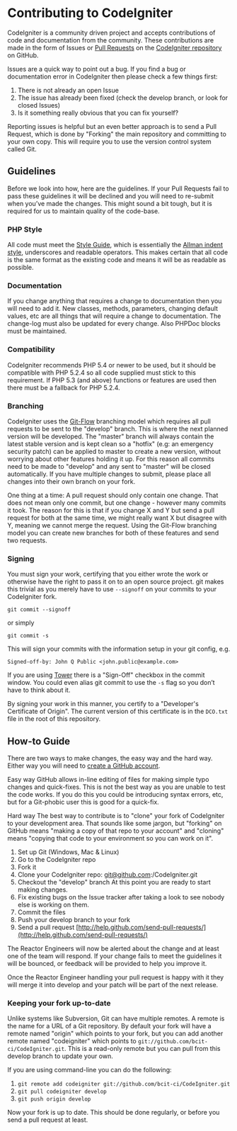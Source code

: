 # Contributing to CodeIgniter


CodeIgniter is a community driven project and accepts contributions of code and documentation from the community. These contributions are made in the form of Issues or [Pull Requests](http://help.github.com/send-pull-requests/) on the [CodeIgniter repository](https://github.com/bcit-ci/CodeIgniter>) on GitHub.

Issues are a quick way to point out a bug. If you find a bug or documentation error in CodeIgniter then please check a few things first:

1. There is not already an open Issue
2. The issue has already been fixed (check the develop branch, or look for closed Issues)
3. Is it something really obvious that you can fix yourself?

Reporting issues is helpful but an even better approach is to send a Pull Request, which is done by "Forking" the main repository and committing to your own copy. This will require you to use the version control system called Git.

## Guidelines

Before we look into how, here are the guidelines. If your Pull Requests fail
to pass these guidelines it will be declined and you will need to re-submit
when you’ve made the changes. This might sound a bit tough, but it is required
for us to maintain quality of the code-base.

### PHP Style

All code must meet the [Style Guide](https://codeigniter.com/user_guide/general/styleguide.html), which is
essentially the [Allman indent style](http://en.wikipedia.org/wiki/Indent_style#Allman_style), underscores and readable operators. This makes certain that all code is the same format as the existing code and means it will be as readable as possible.

### Documentation

If you change anything that requires a change to documentation then you will need to add it. New classes, methods, parameters, changing default values, etc are all things that will require a change to documentation. The change-log must also be updated for every change. Also PHPDoc blocks must be maintained.

### Compatibility

CodeIgniter recommends PHP 5.4 or newer to be used, but it should be
compatible with PHP 5.2.4 so all code supplied must stick to this
requirement. If PHP 5.3 (and above) functions or features are used then
there must be a fallback for PHP 5.2.4.

### Branching

CodeIgniter uses the [Git-Flow](http://nvie.com/posts/a-successful-git-branching-model/) branching model which requires all pull requests to be sent to the "develop" branch. This is
where the next planned version will be developed. The "master" branch will always contain the latest stable version and is kept clean so a "hotfix" (e.g: an emergency security patch) can be applied to master to create a new version, without worrying about other features holding it up. For this reason all commits need to be made to "develop" and any sent to "master" will be closed automatically. If you have multiple changes to submit, please place all changes into their own branch on your fork.

One thing at a time: A pull request should only contain one change. That does not mean only one commit, but one change - however many commits it took. The reason for this is that if you change X and Y but send a pull request for both at the same time, we might really want X but disagree with Y, meaning we cannot merge the request. Using the Git-Flow branching model you can create new branches for both of these features and send two requests.

### Signing

You must sign your work, certifying that you either wrote the work or otherwise have the right to pass it on to an open source project. git makes this trivial as you merely have to use `--signoff` on your commits to your CodeIgniter fork.

`git commit --signoff`

or simply

`git commit -s`

This will sign your commits with the information setup in your git config, e.g.

`Signed-off-by: John Q Public <john.public@example.com>`

If you are using [Tower](http://www.git-tower.com/) there is a "Sign-Off" checkbox in the commit window. You could even alias git commit to use the `-s` flag so you don’t have to think about it.

By signing your work in this manner, you certify to a "Developer's Certificate of Origin". The current version of this certificate is in the `DCO.txt` file in the root of this repository.


## How-to Guide

There are two ways to make changes, the easy way and the hard way. Either way you will need to [create a GitHub account](https://github.com/signup/free).

Easy way GitHub allows in-line editing of files for making simple typo changes and quick-fixes. This is not the best way as you are unable to test the code works. If you do this you could be introducing syntax errors, etc, but for a Git-phobic user this is good for a quick-fix.

Hard way The best way to contribute is to "clone" your fork of CodeIgniter to your development area. That sounds like some jargon, but "forking" on GitHub means "making a copy of that repo to your account" and "cloning" means "copying that code to your environment so you can work on it".

1. Set up Git (Windows, Mac & Linux)
2. Go to the CodeIgniter repo
3. Fork it
4. Clone your CodeIgniter repo: git@github.com:<your-name>/CodeIgniter.git
5. Checkout the "develop" branch At this point you are ready to start making changes. 
6. Fix existing bugs on the Issue tracker after taking a look to see nobody else is working on them.
7. Commit the files
8. Push your develop branch to your fork
9. Send a pull request [http://help.github.com/send-pull-requests/](http://help.github.com/send-pull-requests/)

The Reactor Engineers will now be alerted about the change and at least one of the team will respond. If your change fails to meet the guidelines it will be bounced, or feedback will be provided to help you improve it.

Once the Reactor Engineer handling your pull request is happy with it they will merge it into develop and your patch will be part of the next release.

### Keeping your fork up-to-date

Unlike systems like Subversion, Git can have multiple remotes. A remote is the name for a URL of a Git repository. By default your fork will have a remote named "origin" which points to your fork, but you can add another remote named "codeigniter" which points to `git://github.com/bcit-ci/CodeIgniter.git`. This is a read-only remote but you can pull from this develop branch to update your own.

If you are using command-line you can do the following:

1. `git remote add codeigniter git://github.com/bcit-ci/CodeIgniter.git`
2. `git pull codeigniter develop`
3. `git push origin develop`

Now your fork is up to date. This should be done regularly, or before you send a pull request at least.